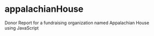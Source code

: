 # appalachianHouse
Donor Report for a fundraising organization named Appalachian House using JavaScript
